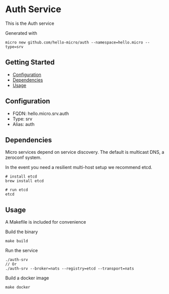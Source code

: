 # Auth Service

This is the Auth service

Generated with

```
micro new github.com/hello-micro/auth --namespace=hello.micro --type=srv
```

## Getting Started

- [Configuration](#configuration)
- [Dependencies](#dependencies)
- [Usage](#usage)

## Configuration

- FQDN: hello.micro.srv.auth
- Type: srv
- Alias: auth

## Dependencies

Micro services depend on service discovery. The default is multicast DNS, a zeroconf system.

In the event you need a resilient multi-host setup we recommend etcd.

```
# install etcd
brew install etcd

# run etcd
etcd
```

## Usage

A Makefile is included for convenience

Build the binary

```
make build
```

Run the service
```
./auth-srv
// Or
./auth-srv --broker=nats --registry=etcd --transport=nats 
```

Build a docker image
```
make docker
```